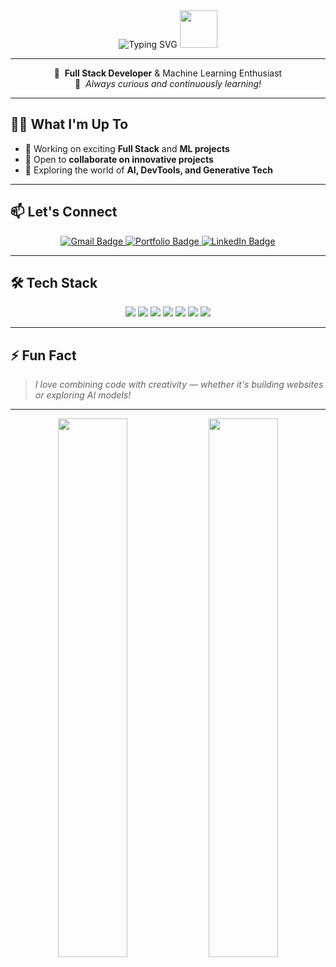 <div align="center">

<img src="https://readme-typing-svg.demolab.com?font=Fira+Code&size=28&pause=1000&color=6C63FF&center=true&vCenter=true&width=435&lines=Hey+there%2C+I'm+Pragati+Mishra!;Full+Stack+%7C+ML+Enthusiast;Always+Curious+%26+Learning" alt="Typing SVG" />

<img src="https://media.giphy.com/media/13HgwGsXF0aiGY/giphy.gif" width="60" />

</div>

---

<div align="center">

🚀 &nbsp;**Full Stack Developer** & Machine Learning Enthusiast  
🎯 &nbsp;*Always curious and continuously learning!*

</div>

---

## 👩‍💻 What I'm Up To

- 🔧 Working on exciting **Full Stack** and **ML projects**
- 🤝 Open to **collaborate on innovative projects**
- 🧠 Exploring the world of **AI, DevTools, and Generative Tech**

---

## 📫 Let's Connect

<div align="center">

<a href="mailto:pragatimis2004@gmail.com">
  <img src="https://img.shields.io/badge/Email-D14836?style=for-the-badge&logo=gmail&logoColor=white" alt="Gmail Badge"/>
</a>
<a href="https://my3d-portfolio-gm21.vercel.app/" target="_blank">
  <img src="https://img.shields.io/badge/Portfolio-222222?style=for-the-badge&logo=vercel&logoColor=white" alt="Portfolio Badge"/>
</a>
<a href="https://www.linkedin.com/in/pragati-mishra2004" target="_blank">
  <img src="https://img.shields.io/badge/LinkedIn-0A66C2?style=for-the-badge&logo=linkedin&logoColor=white" alt="LinkedIn Badge"/>
</a>

</div>

---

## 🛠️ Tech Stack

<div align="center">

<img src="https://img.shields.io/badge/HTML5-E34F26?style=for-the-badge&logo=html5&logoColor=white"/>
<img src="https://img.shields.io/badge/CSS3-1572B6?style=for-the-badge&logo=css3&logoColor=white"/>
<img src="https://img.shields.io/badge/JavaScript-F7DF1E?style=for-the-badge&logo=javascript&logoColor=black"/>
<img src="https://img.shields.io/badge/React-20232A?style=for-the-badge&logo=react&logoColor=61DAFB"/>
<img src="https://img.shields.io/badge/Node.js-339933?style=for-the-badge&logo=node.js&logoColor=white"/>
<img src="https://img.shields.io/badge/Python-3776AB?style=for-the-badge&logo=python&logoColor=white"/>
<img src="https://img.shields.io/badge/Git-F05032?style=for-the-badge&logo=git&logoColor=white"/>

</div>

---

## ⚡ Fun Fact

> *I love combining code with creativity — whether it's building websites or exploring AI models!*

---

<div align="center">

<img src="https://github-readme-stats.vercel.app/api?username=pragatimisra&show_icons=true&theme=radical&hide_border=true" width="47%" />
<img src="https://github-readme-streak-stats.herokuapp.com/?user=pragatimisra&theme=radical&hide_border=true" width="47%" />

</div>

